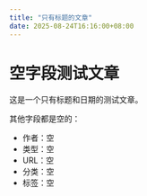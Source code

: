 ```yaml
---
title: "只有标题的文章"
date: 2025-08-24T16:16:00+08:00
---
```


# 空字段测试文章

这是一个只有标题和日期的测试文章。

其他字段都是空的：
- 作者：空
- 类型：空
- URL：空
- 分类：空
- 标签：空